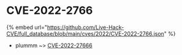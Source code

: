 # CVE-2022-2766
{% embed url="https://github.com/Live-Hack-CVE/full_database/blob/main/cves/2022/CVE-2022-2766.json" %}

* plummm ~> [CVE-2022-27666](https://www.alice-snow.ru/2022/database/cve-2022-2766/cve-2022-27666-plummm)